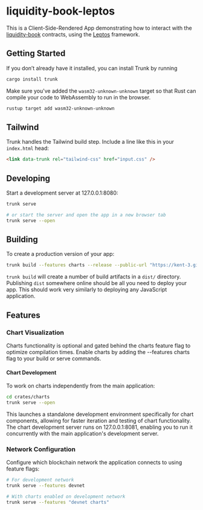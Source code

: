 # liquidity-book-leptos

This is a Client-Side-Rendered App demonstrating how to interact with the
[liquidity-book](https://github.com/kent-3/liquidity-book) contracts,
using the [Leptos](https://leptos.dev/) framework.

## Getting Started

If you don’t already have it installed, you can install Trunk by running

```bash
cargo install trunk
```

Make sure you've added the `wasm32-unknown-unknown` target so that Rust can
compile your code to WebAssembly to run in the browser.

```bash
rustup target add wasm32-unknown-unknown
```

## Tailwind

Trunk handles the Tailwind build step. Include a line like this in your `index.html` head:

```html
<link data-trunk rel="tailwind-css" href="input.css" />
```

## Developing

Start a development server at 127.0.0.1:8080:

```bash
trunk serve

# or start the server and open the app in a new browser tab
trunk serve --open
```

## Building

To create a production version of your app:

```bash
trunk build --features charts --release --public-url "https://kent-3.github.io/liquidity-book-leptos/"
```

`trunk build` will create a number of build artifacts in a `dist/` directory.
Publishing `dist` somewhere online should be all you need to deploy your app.
This should work very similarly to deploying any JavaScript application.

## Features

### Chart Visualization

Charts functionality is optional and gated behind the charts feature flag to optimize compilation times.
Enable charts by adding the --features charts flag to your build or serve commands.

#### Chart Development

To work on charts independently from the main application:

```bash
cd crates/charts
trunk serve --open
```

This launches a standalone development environment specifically for chart components, allowing for faster iteration and testing of chart functionality.
The chart development server runs on 127.0.0.1:8081, enabling you to run it concurrently with the main application's development server.

### Network Configuration

Configure which blockchain network the application connects to using feature flags:

```bash
# For development network
trunk serve --features devnet

# With charts enabled on development network
trunk serve --features "devnet charts"
```
